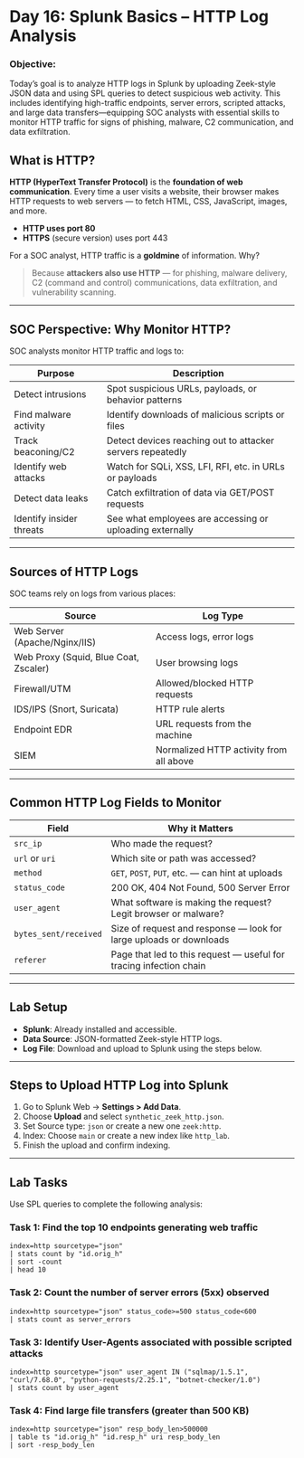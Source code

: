 # Day 16: Splunk Basics – HTTP Log Analysis

###  Objective:
Today’s goal is to analyze HTTP logs in Splunk by uploading Zeek-style JSON data and using SPL queries to detect suspicious web activity. This includes identifying high-traffic endpoints, server errors, scripted attacks, and large data transfers—equipping SOC analysts with essential skills to monitor HTTP traffic for signs of phishing, malware, C2 communication, and data exfiltration.



##  What is HTTP?

**HTTP (HyperText Transfer Protocol)** is the **foundation of web communication**. Every time a user visits a website, their browser makes HTTP requests to web servers — to fetch HTML, CSS, JavaScript, images, and more.

* **HTTP uses port 80**
* **HTTPS** (secure version) uses port 443

For a SOC analyst, HTTP traffic is a **goldmine** of information. Why?

> Because **attackers also use HTTP** — for phishing, malware delivery, C2 (command and control) communications, data exfiltration, and vulnerability scanning.

---

##  SOC Perspective: Why Monitor HTTP?

SOC analysts monitor HTTP traffic and logs to:

| Purpose                     | Description                                                |
| --------------------------- | ---------------------------------------------------------- |
|  Detect intrusions        | Spot suspicious URLs, payloads, or behavior patterns       |
|  Find malware activity    | Identify downloads of malicious scripts or files           |
|  Track beaconing/C2       | Detect devices reaching out to attacker servers repeatedly |
|  Identify web attacks    | Watch for SQLi, XSS, LFI, RFI, etc. in URLs or payloads    |
|  Detect data leaks        | Catch exfiltration of data via GET/POST requests           |
|  Identify insider threats | See what employees are accessing or uploading externally   |

---

##  Sources of HTTP Logs

SOC teams rely on logs from various places:

| Source                                | Log Type                                |
| ------------------------------------- | --------------------------------------- |
| Web Server (Apache/Nginx/IIS)         | Access logs, error logs                 |
| Web Proxy (Squid, Blue Coat, Zscaler) | User browsing logs                      |
| Firewall/UTM                          | Allowed/blocked HTTP requests           |
| IDS/IPS (Snort, Suricata)             | HTTP rule alerts                        |
| Endpoint EDR                          | URL requests from the machine           |
| SIEM                                  | Normalized HTTP activity from all above |

---

##  Common HTTP Log Fields to Monitor

| Field                 | Why it Matters                                                     |
| --------------------- | ------------------------------------------------------------------ |
| `src_ip`              | Who made the request?                                              |
| `url` or `uri`        | Which site or path was accessed?                                   |
| `method`              | `GET`, `POST`, `PUT`, etc. — can hint at uploads                   |
| `status_code`         | 200 OK, 404 Not Found, 500 Server Error                            |
| `user_agent`          | What software is making the request? Legit browser or malware?     |
| `bytes_sent/received` | Size of request and response — look for large uploads or downloads |
| `referer`             | Page that led to this request — useful for tracing infection chain |

---



##  Lab Setup

-  **Splunk**: Already installed and accessible.
-  **Data Source**: JSON-formatted Zeek-style HTTP logs.
-  **Log File**: Download and upload to Splunk using the steps below.


---

##  Steps to Upload HTTP Log into Splunk

1. Go to Splunk Web → **Settings > Add Data**.
2. Choose **Upload** and select `synthetic_zeek_http.json`.
3. Set Source type: `json` or create a new one `zeek:http`.
4. Index: Choose `main` or create a new index like `http_lab`.
5. Finish the upload and confirm indexing.

---

##  Lab Tasks

Use SPL queries to complete the following analysis:

###  Task 1: Find the top 10 endpoints generating web traffic
```spl
index=http sourcetype="json"
| stats count by "id.orig_h"
| sort -count
| head 10
```

### Task 2: Count the number of server errors (5xx) observed
```spl
index=http sourcetype="json" status_code>=500 status_code<600
| stats count as server_errors
```
### Task 3: Identify User-Agents associated with possible scripted attacks
```spl
index=http sourcetype="json" user_agent IN ("sqlmap/1.5.1", "curl/7.68.0", "python-requests/2.25.1", "botnet-checker/1.0")
| stats count by user_agent
```
### Task 4: Find large file transfers (greater than 500 KB)
```spl
index=http sourcetype="json" resp_body_len>500000
| table ts "id.orig_h" "id.resp_h" uri resp_body_len
| sort -resp_body_len
```


